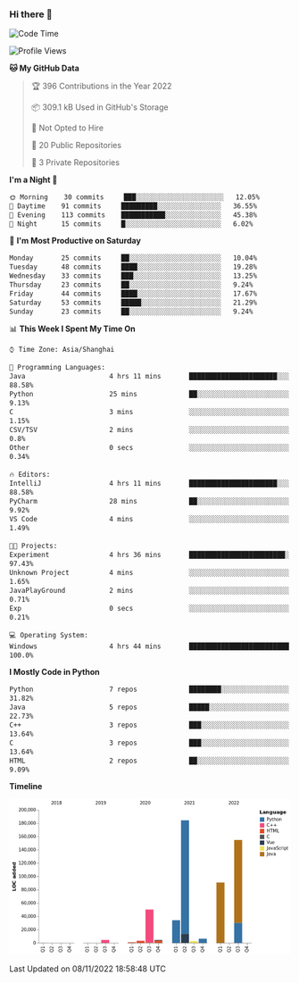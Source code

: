 ### Hi there 👋

<!--START_SECTION:waka-->
![Code Time](http://img.shields.io/badge/Code%20Time-587%20hrs%204%20mins-blue)

![Profile Views](http://img.shields.io/badge/Profile%20Views-0-blue)

**🐱 My GitHub Data** 

> 🏆 396 Contributions in the Year 2022
 > 
> 📦 309.1 kB Used in GitHub's Storage 
 > 
> 🚫 Not Opted to Hire
 > 
> 📜 20 Public Repositories 
 > 
> 🔑 3 Private Repositories  
 > 
**I'm a Night 🦉** 

```text
🌞 Morning    30 commits     ███░░░░░░░░░░░░░░░░░░░░░░   12.05% 
🌆 Daytime    91 commits     █████████░░░░░░░░░░░░░░░░   36.55% 
🌃 Evening    113 commits    ███████████░░░░░░░░░░░░░░   45.38% 
🌙 Night      15 commits     █░░░░░░░░░░░░░░░░░░░░░░░░   6.02%

```
📅 **I'm Most Productive on Saturday** 

```text
Monday       25 commits     ██░░░░░░░░░░░░░░░░░░░░░░░   10.04% 
Tuesday      48 commits     ████░░░░░░░░░░░░░░░░░░░░░   19.28% 
Wednesday    33 commits     ███░░░░░░░░░░░░░░░░░░░░░░   13.25% 
Thursday     23 commits     ██░░░░░░░░░░░░░░░░░░░░░░░   9.24% 
Friday       44 commits     ████░░░░░░░░░░░░░░░░░░░░░   17.67% 
Saturday     53 commits     █████░░░░░░░░░░░░░░░░░░░░   21.29% 
Sunday       23 commits     ██░░░░░░░░░░░░░░░░░░░░░░░   9.24%

```


📊 **This Week I Spent My Time On** 

```text
⌚︎ Time Zone: Asia/Shanghai

💬 Programming Languages: 
Java                     4 hrs 11 mins       ██████████████████████░░░   88.58% 
Python                   25 mins             ██░░░░░░░░░░░░░░░░░░░░░░░   9.13% 
C                        3 mins              ░░░░░░░░░░░░░░░░░░░░░░░░░   1.15% 
CSV/TSV                  2 mins              ░░░░░░░░░░░░░░░░░░░░░░░░░   0.8% 
Other                    0 secs              ░░░░░░░░░░░░░░░░░░░░░░░░░   0.34%

🔥 Editors: 
IntelliJ                 4 hrs 11 mins       ██████████████████████░░░   88.58% 
PyCharm                  28 mins             ██░░░░░░░░░░░░░░░░░░░░░░░   9.92% 
VS Code                  4 mins              ░░░░░░░░░░░░░░░░░░░░░░░░░   1.49%

🐱‍💻 Projects: 
Experiment               4 hrs 36 mins       ████████████████████████░   97.43% 
Unknown Project          4 mins              ░░░░░░░░░░░░░░░░░░░░░░░░░   1.65% 
JavaPlayGround           2 mins              ░░░░░░░░░░░░░░░░░░░░░░░░░   0.71% 
Exp                      0 secs              ░░░░░░░░░░░░░░░░░░░░░░░░░   0.21%

💻 Operating System: 
Windows                  4 hrs 44 mins       █████████████████████████   100.0%

```

**I Mostly Code in Python** 

```text
Python                   7 repos             ████████░░░░░░░░░░░░░░░░░   31.82% 
Java                     5 repos             █████░░░░░░░░░░░░░░░░░░░░   22.73% 
C++                      3 repos             ███░░░░░░░░░░░░░░░░░░░░░░   13.64% 
C                        3 repos             ███░░░░░░░░░░░░░░░░░░░░░░   13.64% 
HTML                     2 repos             ██░░░░░░░░░░░░░░░░░░░░░░░   9.09%

```


**Timeline**

![Chart not found](https://raw.githubusercontent.com/SuperMaxine/SuperMaxine/main/charts/bar_graph.png) 


 Last Updated on 08/11/2022 18:58:48 UTC
<!--END_SECTION:waka-->

<!--
**SuperMaxine/SuperMaxine** is a ✨ _special_ ✨ repository because its `README.md` (this file) appears on your GitHub profile.

Here are some ideas to get you started:

- 🔭 I’m currently working on ...
- 🌱 I’m currently learning ...
- 👯 I’m looking to collaborate on ...
- 🤔 I’m looking for help with ...
- 💬 Ask me about ...
- 📫 How to reach me: ...
- 😄 Pronouns: ...
- ⚡ Fun fact: ...
-->

